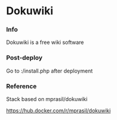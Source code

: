 # Dokuwiki

### Info
 Dokuwiki is a free wiki software

### Post-deploy

 Go to <ip>:<port>/install.php after deployment

### Reference
 Stack based on mprasil/dokuwiki
  
 https://hub.docker.com/r/mprasil/dokuwiki


